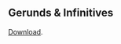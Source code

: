 ## Gerunds & Infinitives

[Download](https://study.softculture.cc/img/ENI_10/Gerunds%20and%20infinitives.pdf).